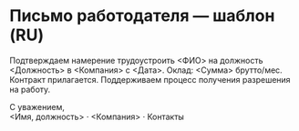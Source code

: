 # Письмо работодателя — шаблон (RU)

Подтверждаем намерение трудоустроить <ФИО> на должность <Должность> в <Компания> с <Дата>.
Оклад: <Сумма> брутто/мес. Контракт прилагается. Поддерживаем процесс получения разрешения на работу.

С уважением,  
<Имя, должность> · <Компания> · Контакты
